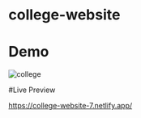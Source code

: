 # college-website

# Demo
![college](https://github.com/user-attachments/assets/5d5c1882-f101-4fd7-8bce-f8daed46e8d0)


#Live Preview

https://college-website-7.netlify.app/
